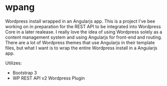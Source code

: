 # wpang
Wordpress install wrapped in an Angularjs app.
This is a project I've bee working on in preparation for the REST API to be integrated into Wordpress Core in a later realease. I really love the idea of using Wordpress solely as a content management system and using Angularjs for front-end and routing. There are a lot of Wordpress themes that use Angularjs in their template files, but what I want is to wrap the entire Wordpress install in a Angularjs app.

Utilizes:
- Bootstrap 3
- WP REST API v2 Wordpress Plugin
